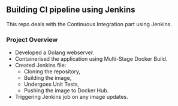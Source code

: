 ## Building CI pipeline using Jenkins
This repo deals with the Continuous Integration part using Jenkins.

### Project Overview
 - Developed a Golang webserver.
 - Containerised the application using Multi-Stage Docker Build.
 - Created Jenkins file:
   - Cloning the repository,
   - Building the image,
   - Undergoes Unit Tests,
   - Pushing the image to Docker Hub.
 - Triggering Jenkins job on any image updates.
